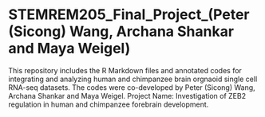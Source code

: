 # STEMREM205_Final_Project_(Peter (Sicong) Wang, Archana Shankar and Maya Weigel)
This repository includes the R Markdown files and annotated codes for integrating and analyzing human and chimpanzee brain orgnaoid single cell RNA-seq datasets. The codes were co-developed by Peter (Sicong) Wang, Archana Shankar and Maya Weigel. 
Project Name: Investigation of ZEB2 regulation in human and chimpanzee forebrain development.
